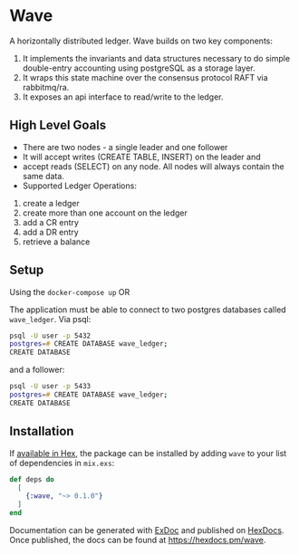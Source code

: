 # Wave

A horizontally distributed ledger. Wave builds on two key components:

1. It implements the invariants and data structures necessary to do simple double-entry accounting using
 postgreSQL as a storage layer.
2. It wraps this state machine over the consensus protocol RAFT via rabbitmq/ra.
3. It exposes an api interface to read/write to the ledger.

## High Level Goals

- There are two nodes - a single leader and one follower
- It will accept writes (CREATE TABLE, INSERT) on the leader and
- accept reads (SELECT) on any node. All nodes will always contain the same data.
- Supported Ledger Operations:

1. create a ledger
2. create more than one account on the ledger
3. add a CR entry
4. add a DR entry
5. retrieve a balance

## Setup

Using the `docker-compose up` OR

The application must be able to connect to two postgres databases called `wave_ledger`. Via psql:

```zsh
psql -U user -p 5432
postgres=# CREATE DATABASE wave_ledger;
CREATE DATABASE
```

and a follower:

```zsh
psql -U user -p 5433
postgres=# CREATE DATABASE wave_ledger;
CREATE DATABASE
```

## Installation

If [available in Hex](https://hex.pm/docs/publish), the package can be installed
by adding `wave` to your list of dependencies in `mix.exs`:

```elixir
def deps do
  [
    {:wave, "~> 0.1.0"}
  ]
end
```

Documentation can be generated with [ExDoc](https://github.com/elixir-lang/ex_doc)
and published on [HexDocs](https://hexdocs.pm). Once published, the docs can
be found at <https://hexdocs.pm/wave>.
